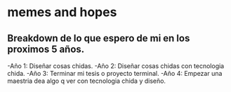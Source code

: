 # memes and hopes
## Breakdown de lo que espero de mi en los proximos 5 años.
-Año 1: Diseñar cosas chidas.
-Año 2: Diseñar cosas chidas con tecnologia chida.
-Año 3: Terminar mi tesis o proyecto terminal. 
-Año 4: Empezar una maestria dea algo q ver con tecnologia chida y diseño.
